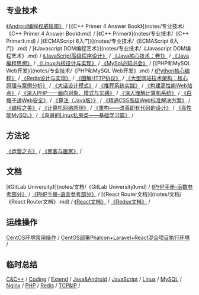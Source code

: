## [](#header-4)专业技术
<span id="zhuanyejishu"></span>
[《Android编程权威指南》](notes/专业技术/《Android编程权威指南》.md) / [《C++ Primer 4 Answer Book》](notes/专业技术/《C++ Primer 4 Answer Book》.md) / [《C++ Primer》](notes/专业技术/《C++ Primer》.md) / [《ECMAScript 6入门》](notes/专业技术/《ECMAScript 6入门》.md) / [《Javascript DOM编程艺术》](notes/专业技术/《Javascript DOM编程艺术》.md) / [《JavaScript高级程序设计》](notes/专业技术/《JavaScript高级程序设计》.md) / [《Java核心技术：卷1》](notes/专业技术/《Java核心技术：卷1》.md) / [《Java编程思想》](notes/专业技术/《Java编程思想》.md) / [《Linux内核设计与实现》](notes/专业技术/《Linux内核设计与实现》.md) / [《MySql必知必会》](notes/专业技术/《MySql必知必会》.md) / [《PHP和MySQL Web开发》](notes/专业技术/《PHP和MySQL Web开发》.md) / [《Python核心编程》](notes/专业技术/《Python核心编程》.md) / [《Redis设计与实现》](notes/专业技术/《Redis设计与实现》.md) / [《图解HTTP协议》](notes/专业技术/《图解HTTP协议》.md) / [《大型网站技术架构：核心原理与案例分析》](notes/专业技术/《大型网站技术架构：核心原理与案例分析》.md) / [《大话设计模式》](notes/专业技术/《大话设计模式》.md) / [《推荐系统实践》](notes/专业技术/《推荐系统实践》.md) / [《构建高性能Web站点》](notes/专业技术/《构建高性能Web站点》.md) / [《深入PHP——面向对象、模式与实践》](notes/专业技术/《深入PHP——面向对象、模式与实践》.md) / [《深入理解计算机系统》](notes/专业技术/《深入理解计算机系统》.md) / [《白帽子讲Web安全》](notes/专业技术/《白帽子讲Web安全》.md) / [《算法（Java版）》](notes/专业技术/《算法（Java版）》.md) / [《精通CSS高级Web标准解决方案》](notes/专业技术/《精通CSS高级Web标准解决方案》.md) / [《编程之美》](notes/专业技术/《编程之美》.md) / [《计算机网络原理》](notes/专业技术/《计算机网络原理》.md) / [《重构——改善即有代码的设计》](notes/专业技术/《重构——改善即有代码的设计》.md) / [《高性能MySQL》](notes/专业技术/《高性能MySQL》.md) / [《鸟哥的Linux私房菜——基础学习篇》](notes/专业技术/《鸟哥的Linux私房菜——基础学习篇》.md) / 

## [](#header-4)方法论
<span id="fangfalun"></span>
[《运营之光》](notes/方法论/《运营之光》.md) / [《黑客与画家》](notes/方法论/《黑客与画家》.md) / 

## [](#header-4)文档
<span id="wendang"></span>
[《GitLab University》](notes/文档/《GitLab University》.md) / [《PHP手册-函数参考部分》](notes/文档/《PHP手册-函数参考部分》.md) / [《PHP手册-语言参考部分》](notes/文档/《PHP手册-语言参考部分》.md) / [《React Router文档》](notes/文档/《React Router文档》.md) / [《React文档》](notes/文档/《React文档》.md) / [《Redux文档》](notes/文档/《Redux文档》.md) / 

## [](#header-4)运维操作
<span id="yunweicaozuo"></span>
[CentOS环境常用操作](notes/运维操作/CentOS环境常用操作.md) / [CentOS部署Phalcon+Laravel+React混合项目执行环境](notes/运维操作/CentOS部署Phalcon+Laravel+React混合项目执行环境.md) / 

## [](#header-4)临时总结
<span id="linshizongjie"></span>
[C&C++](notes/临时总结/C&C++.md) / [Coding](notes/临时总结/Coding.md) / [Extend](notes/临时总结/Extend.md) / [Java&Android](notes/临时总结/Java&Android.md) / [JavaScript](notes/临时总结/JavaScript.md) / [Linux](notes/临时总结/Linux.md) / [MySQL](notes/临时总结/MySQL.md) / [Nginx](notes/临时总结/Nginx.md) / [PHP](notes/临时总结/PHP.md) / [Redis](notes/临时总结/Redis.md) / [TCP&IP](notes/临时总结/TCP&IP.md) / 


